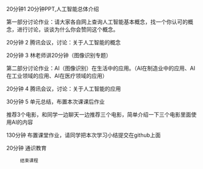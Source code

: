 20分钟1      20分钟PPT,人工智能总体介绍

第一部分讨论作业：请大家各自网上查询人工智能基本概念，找一个你认可的概念，进行讨论，谈谈为什么你会赞同这个概念。

20分钟 2      腾讯会议，讨论：关于人工智能的概念

20分钟 3      林老师讲20分钟（图像识别专题）

第二部分讨论作业：AI（图像识别）在生活中的应用。（AI在制造业中的应用、AI在工业领域的应用、AI在医疗领域的应用）

20分钟 4      腾讯会议，讨论：关于人工智能的应用

30分钟 5     单元总结，布置本次课课后作业

推荐3个电影，和同学一边聊天一边推荐三个电影，简单介绍一下三个电影里面使用AI的内容

130分钟    布置课堂作业，请同学把本次学习小结提交在github上面

20分钟   通识教育

         结束课程

